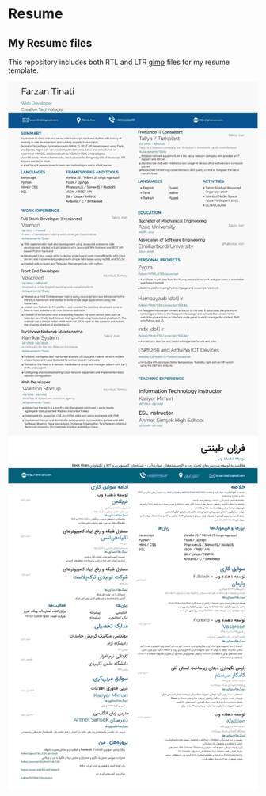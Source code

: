 # Resume
## My Resume files
This repository includes both RTL and LTR [gimp](https://www.gimp.org/) files for my resume template.

<img src="./jpg/single_page.jpg">
<img src="./jpg/single_page%20(Farsi).jpg">
